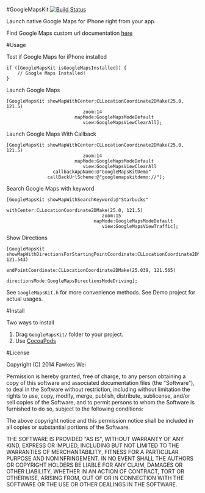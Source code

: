#GoogleMapsKit  [![Build Status](https://travis-ci.org/fawkeswei/GoogleMapsKit.png?branch=master)](https://travis-ci.org/fawkeswei/GoogleMapsKit)

Launch native Google Maps for iPhone right from your app.

Find Google Maps custom url documentation [here](https://developers.google.com/maps/documentation/ios/urlscheme) 


#Usage

Test if Google Maps for iPhone installed

	if ([GoogleMapsKit isGoogleMapsInstalled]) {
		// Google Maps Installed!
	}
    	
Launch Google Maps

	[GoogleMapsKit showMapWithCenter:CLLocationCoordinate2DMake(25.0, 121.5)
	                            zoom:14
	                         mapMode:GoogleMapsModeDefault
	                            view:GoogleMapsViewClearAll];

Launch Google Maps With Callback

	[GoogleMapsKit showMapWithCenter:CLLocationCoordinate2DMake(25.0, 121.5)
	                            zoom:14
	                         mapMode:GoogleMapsModeDefault
	                            view:GoogleMapsViewClearAll
	                 callbackAppName:@"GoogleMapsKitDemo"
	               callBackUrlScheme:@"googlemapskitdemo://"];

Search Google Maps with keyword

	[GoogleMapsKit showMapWithSearchKeyword:@"Starbucks"
	                             withCenter:CLLocationCoordinate2DMake(25.0, 121.5)
	                                   zoom:15
	                                mapMode:GoogleMapsModeDefault
	                                   view:GoogleMapsViewTraffic];

	
Show Directions

    [GoogleMapsKit showMapWithDirectionsForStartingPointCoordinate:CLLocationCoordinate2DMake(25.027, 121.543)
                                                endPointCoordinate:CLLocationCoordinate2DMake(25.039, 121.565)
                                                    directionsMode:GoogleMapsDirectionsModeDriving];


See `GoogleMapsKit.h` for more convenience methods. See Demo project for actual usages.

#Install

Two ways to install

1. Drag `GoogleMapsKit/` folder to your project.
2. Use [CocoaPods](https://github.com/CocoaPods/CocoaPods)


#License

Copyright (C) 2014 Fawkes Wei

Permission is hereby granted, free of charge, to any person obtaining a copy of
this software and associated documentation files (the "Software"), to deal in
the Software without restriction, including without limitation the rights to
use, copy, modify, merge, publish, distribute, sublicense, and/or sell copies of
the Software, and to permit persons to whom the Software is furnished to do so,
subject to the following conditions:

The above copyright notice and this permission notice shall be included in all
copies or substantial portions of the Software.

THE SOFTWARE IS PROVIDED "AS IS", WITHOUT WARRANTY OF ANY KIND, EXPRESS OR
IMPLIED, INCLUDING BUT NOT LIMITED TO THE WARRANTIES OF MERCHANTABILITY, FITNESS
FOR A PARTICULAR PURPOSE AND NONINFRINGEMENT. IN NO EVENT SHALL THE AUTHORS OR
COPYRIGHT HOLDERS BE LIABLE FOR ANY CLAIM, DAMAGES OR OTHER LIABILITY, WHETHER
IN AN ACTION OF CONTRACT, TORT OR OTHERWISE, ARISING FROM, OUT OF OR IN
CONNECTION WITH THE SOFTWARE OR THE USE OR OTHER DEALINGS IN THE SOFTWARE.
